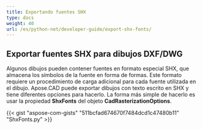 ```yaml
---
title: Exportando fuentes SHX
type: docs
weight: 40
url: /es/python-net/developer-guide/export-shx-fonts/
---
```


## **Exportar fuentes SHX para dibujos DXF/DWG**

Algunos dibujos pueden contener fuentes en formato especial SHX, que almacena los símbolos de la fuente en forma de formas. Este formato requiere un procedimiento de carga adicional para cada fuente utilizada en el dibujo. Apose.CAD puede exportar dibujos con texto escrito en SHX y tiene diferentes opciones para hacerlo. La forma más simple de hacerlo es usar la propiedad 
**ShxFonts** del objeto 
**CadRasterizationOptions**.

{{< gist "aspose-com-gists" "511bcfad674670f7484dcd1c47480b11" "ShxFonts.py" >}}
